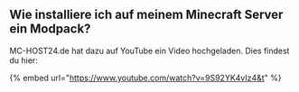 ## Wie installiere ich auf meinem Minecraft Server ein Modpack?

MC-HOST24.de hat dazu auf YouTube ein Video hochgeladen.
Dies findest du hier:

{% embed url="https://www.youtube.com/watch?v=9S92YK4vIz4&t" %}
